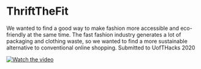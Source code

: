 # ThriftTheFit
We wanted to find a good way to make fashion more accessible and eco-friendly at the same time. The fast fashion industry generates a lot of packaging and clothing waste, so we wanted to find a more sustainable alternative to conventional online shopping. Submitted to UofTHacks 2020

[![Watch the video](https://media.treehugger.com/assets/images/2018/10/secondhand_store.jpeg.860x0_q70_crop-scale.jpg)](https://www.youtube.com/watch?v=NIQyyRUV2_8&feature=emb_logo)
